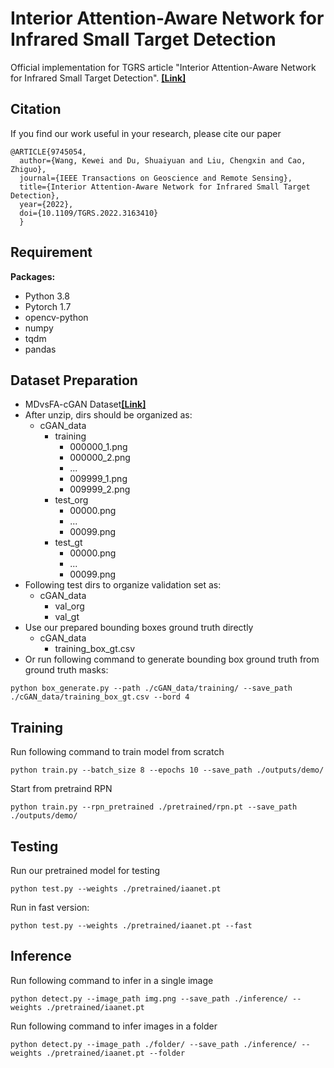 # Interior Attention-Aware Network for Infrared Small Target Detection
Official implementation for TGRS article "Interior Attention-Aware Network for Infrared Small Target Detection".
[**[Link]**](https://ieeexplore.ieee.org/document/9745054)
## Citation
If you find our work useful in your research, please cite our paper

```
@ARTICLE{9745054,
  author={Wang, Kewei and Du, Shuaiyuan and Liu, Chengxin and Cao, Zhiguo},
  journal={IEEE Transactions on Geoscience and Remote Sensing}, 
  title={Interior Attention-Aware Network for Infrared Small Target Detection}, 
  year={2022},
  doi={10.1109/TGRS.2022.3163410}
  }
```

## Requirement
**Packages:**
* Python 3.8
* Pytorch 1.7
* opencv-python
* numpy
* tqdm
* pandas

## Dataset Preparation 
* MDvsFA-cGAN Dataset[**[Link]**](https://github.com/wanghuanphd/MDvsFA_cGAN)
* After unzip, dirs should be organized as:
    * cGAN_data
        * training
            * 000000_1.png
            * 000000_2.png
            * ...
            * 009999_1.png
            * 009999_2.png
        * test_org
            * 00000.png
            * ...
            * 00099.png 
        * test_gt
            * 00000.png
            * ...
            * 00099.png 
* Following test dirs to organize validation set as:
    * cGAN_data
        * val_org
        * val_gt
* Use our prepared bounding boxes ground truth directly 
    * cGAN_data
        * training_box_gt.csv
* Or run following command to generate bounding box ground truth from ground truth masks:
```
python box_generate.py --path ./cGAN_data/training/ --save_path ./cGAN_data/training_box_gt.csv --bord 4
```


## Training
Run following command to train model from scratch
```
python train.py --batch_size 8 --epochs 10 --save_path ./outputs/demo/
```
Start from pretraind RPN
```
python train.py --rpn_pretrained ./pretrained/rpn.pt --save_path ./outputs/demo/
```

## Testing
Run our pretrained model for testing
```
python test.py --weights ./pretrained/iaanet.pt
```
Run in fast version:
```
python test.py --weights ./pretrained/iaanet.pt --fast
```
## Inference
Run following command to infer in a single image
```
python detect.py --image_path img.png --save_path ./inference/ --weights ./pretrained/iaanet.pt
```
Run following command to infer images in a folder
```
python detect.py --image_path ./folder/ --save_path ./inference/ --weights ./pretrained/iaanet.pt --folder
```